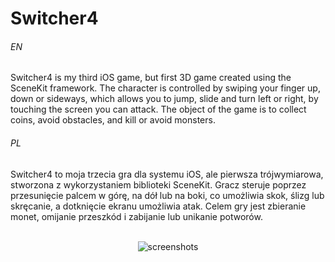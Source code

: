 # Switcher4

###### EN
Switcher4 is my third iOS game, but first 3D game created using the SceneKit framework. The character is controlled by swiping your finger up, down or sideways, which allows you to jump, slide and turn left or right, by touching the screen you can attack. The object of the game is to collect coins, avoid obstacles, and kill or avoid monsters.

###### PL
Switcher4 to moja trzecia gra dla systemu iOS, ale pierwsza trójwymiarowa, stworzona z wykorzystaniem biblioteki SceneKit. Gracz steruje poprzez przesunięcie palcem w górę, na dół lub na boki, co umożliwia skok, ślizg lub skręcanie, a dotknięcie ekranu umożliwia atak. Celem gry jest zbieranie monet, omijanie przeszkód i zabijanie lub unikanie potworów.
<br><br>
<p align="center">
  <img src="https://user-images.githubusercontent.com/71329150/126231838-6992aa6e-eb2e-44a7-819d-9e65a6d59399.png" alt="screenshots">
</p>
